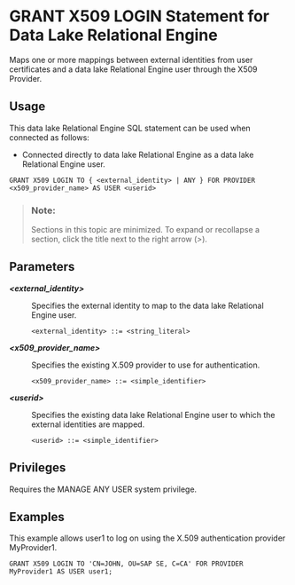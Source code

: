 <!-- loiof4aa91b2fcd44656927bb92fbc2980d4 -->

# GRANT X509 LOGIN Statement for Data Lake Relational Engine

Maps one or more mappings between external identities from user certificates and a data lake Relational Engine user through the X509 Provider.



<a name="loiof4aa91b2fcd44656927bb92fbc2980d4__section_xv3_wvr_znb"/>

## Usage

This data lake Relational Engine SQL statement can be used when connected as follows:

-   Connected directly to data lake Relational Engine as a data lake Relational Engine user.



```
GRANT X509 LOGIN TO { <external_identity> | ANY } FOR PROVIDER <x509_provider_name> AS USER <userid>
```



> ### Note:  
> Sections in this topic are minimized. To expand or recollapse a section, click the title next to the right arrow \(*\>*\).



<a name="loiof4aa91b2fcd44656927bb92fbc2980d4__section_ec3_kbd_rwb"/>

## Parameters


<dl>
<dt><b>

*<external\_identity\>*

</b></dt>
<dd>

Specifies the external identity to map to the data lake Relational Engine user.

```
<external_identity> ::= <string_literal>
```



</dd><dt><b>

*<x509\_provider\_name\>*

</b></dt>
<dd>

Specifies the existing X.509 provider to use for authentication.

```
<x509_provider_name> ::= <simple_identifier>
```



</dd><dt><b>

*<userid\>*

</b></dt>
<dd>

Specifies the existing data lake Relational Engine user to which the external identities are mapped.

```
<userid> ::= <simple_identifier>
```



</dd>
</dl>



<a name="loiof4aa91b2fcd44656927bb92fbc2980d4__section_h3s_1bd_rwb"/>

## Privileges

Requires the MANAGE ANY USER system privilege.



<a name="loiof4aa91b2fcd44656927bb92fbc2980d4__section_yq3_bbd_rwb"/>

## Examples

This example allows user1 to log on using the X.509 authentication provider MyProvider1.

```
GRANT X509 LOGIN TO 'CN=JOHN, OU=SAP SE, C=CA' FOR PROVIDER MyProvider1 AS USER user1;
```

